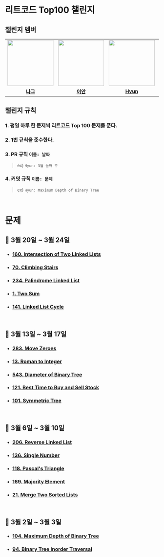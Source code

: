 # 리트코드 Top100 챌린지


## 챌린지 멤버

<table>
 <tr>
    <td align="center"><a href="https://github.com/n-aa-g"><img src="https://avatars.githubusercontent.com/u/115922748?v=4" width="150px;" alt=""></td>
    <td align="center"><a href="https://github.com/othertkfka"><img src="https://avatars.githubusercontent.com/u/57559288?v=4" width="150px;" alt=""></td>
    <td align="center"><a href="https://github.com/ghkdgus29"><img src="https://avatars.githubusercontent.com/u/91525492?v=4" width="150px;" alt=""></td>
    <td align="center"><a href="https://github.com/he2joojo"><img src="https://avatars.githubusercontent.com/u/121915790?v=4" width="150px;" alt=""></td>
    <td align="center"><a href="https://github.com/yeonise"><img src="https://avatars.githubusercontent.com/u/105152276?v=4" width="150px;" alt=""></td>
    <td align="center"><a href="https://github.com/won4885"><img src="https://avatars.githubusercontent.com/u/62871026?v=4" width="150px;" alt=""></td>
  </tr>
  <tr>
    <td align="center"><a href="https://github.com/n-aa-g"><b>나그</b></td>
    <td align="center"><a href="https://github.com/othertkfka"><b>이안</b></td>
    <td align="center"><a href="https://github.com/ghkdgus29"><b>Hyun</b></td>
    <td align="center"><a href="https://github.com/he2joojo"><b>Joy</b></td>
    <td align="center"><a href="https://github.com/yeonise"><b>Fia</b></td>
    <td align="center"><a href="https://github.com/won4885"><b>Sully</b></td>
  </tr>

</table>

## 챌린지 규칙

### 1. 평일 하루 한 문제씩 리트코드 Top 100 문제를 푼다.

### 2. 1번 규칙을 준수한다. 

### 3. PR 규칙 `이름: 날짜` 
> ex) `Hyun: 3월 둘째 주`

### 4. 커밋 규칙  `이름: 문제`
> ex) `Hyun: Maximum Depth of Binary Tree`

<br>

# 문제

## 📆 3월 20일 ~ 3월 24일
- ### <a href="https://leetcode.com/problems/intersection-of-two-linked-lists/">160. Intersection of Two Linked Lists</a>
- ### <a href="https://leetcode.com/problems/climbing-stairs/">70. Climbing Stairs</a>
- ### <a href="https://leetcode.com/problems/palindrome-linked-list/">234. Palindrome Linked List</a>
- ### <a href="https://leetcode.com/problems/two-sum/">1. Two Sum</a>
- ### <a href="https://leetcode.com/problems/linked-list-cycle/">141. Linked List Cycle</a>

<br>

## 📆 3월 13일 ~ 3월 17일
- ### <a href="https://leetcode.com/problems/move-zeroes/">283. Move Zeroes</a>
- ### <a href="https://leetcode.com/problems/roman-to-integer/">13. Roman to Integer</a>
- ### <a href="https://leetcode.com/problems/diameter-of-binary-tree/">543. Diameter of Binary Tree</a>
- ### <a href="https://leetcode.com/problems/best-time-to-buy-and-sell-stock/">121. Best Time to Buy and Sell Stock</a>
- ### <a href="https://leetcode.com/problems/symmetric-tree/">101. Symmetric Tree</a>

<br>

## 📆 3월 6일 ~ 3월 10일
- ### <a href="https://leetcode.com/problems/reverse-linked-list/">206. Reverse Linked List</a>
- ### <a href="https://leetcode.com/problems/single-number/">136. Single Number</a>
- ### <a href="https://leetcode.com/problems/pascals-triangle/">118. Pascal's Triangle</a>
- ### <a href="https://leetcode.com/problems/majority-element/">169. Majority Element</a>
- ### <a href="https://leetcode.com/problems/merge-two-sorted-lists/">21. Merge Two Sorted Lists</a>

<br>

## 📆 3월 2일 ~ 3월 3일
- ### <a href="https://leetcode.com/problems/maximum-depth-of-binary-tree/">104. Maximum Depth of Binary Tree</a>
- ### <a href="https://leetcode.com/problems/binary-tree-inorder-traversal/"> 94. Binary Tree Inorder Traversal </a>

